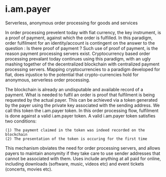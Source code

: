 # i.am.payer
Serverless, anonymous order processing for goods and services 

In order processing prevelent today with fiat currency, the key instrument, is a proof of payment, against which the order is fulfilled. In this paradigm, order fulfilment for an identity/account is contingent on the answer to the question : Is there proof of payment ? Such use of proof of payment, is the reason payment processing servers exist. Cryptocurrency based order processing prevalant today continues using this paradigm, with an ugly mashing together of the decentralized blockchain with centralized payment processing servers.  Mapping cryptocurrencies to a paradigm developed for fiat, does injustice to the potential that crypto-currencies hold for anonymous, serverless order processing.

The blockchain is already an undisputable and available record of a payment. What is needed to fulfil an order is proof that fulfilment is being requested by the actual payer. This can be achieved via a token generated by the payer using the private key associated with the sending address. We call this token the i.am.payer token. In this order processing flow, fulfilment is done against a valid i.am.payer token. A valid i.am.payer token satisfies two conditions:

    (1) The payment claimed in the token was indeed recorded on the blockchain
    (2) The presentation of the token is occuring for the first time

This mechanism obviates the need for order processing servers, and allows payers to maintain anonymity if they take care to use sender addresses that cannot be associated with them. Uses include anything at all paid for online, including downloads (software, music, videos etc) and event tickets (concerts, movies etc).
